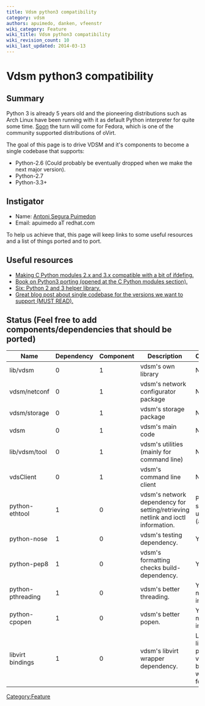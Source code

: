 ```yaml
---
title: Vdsm python3 compatibility
category: vdsm
authors: apuimedo, danken, vfeenstr
wiki_category: Feature
wiki_title: Vdsm python3 compatibility
wiki_revision_count: 10
wiki_last_updated: 2014-03-13
---
```


# Vdsm python3 compatibility

## Summary

Python 3 is already 5 years old and the pioneering distributions such as Arch Linux have been running with it as default Python interpreter for quite some time. [Soon](https://fedoraproject.org/wiki/Changes/Python_3_as_Default) the turn will come for Fedora, which is one of the community supported distributions of oVirt.

The goal of this page is to drive VDSM and it's components to become a single codebase that supports:

*   Python-2.6 (Could probably be eventually dropped when we make the next major version).
*   Python-2.7
*   Python-3.3+

## Instigator

*   Name: [ Antoni Segura Puimedon](User:APuimedo)
*   Email: apuimedo aT redhat.com

To help us achieve that, this page will keep links to some useful resources and a list of things ported and to port.

## Useful resources

*   [Making C Python modules 2.x and 3.x compatible with a bit of ifdefing.](http://docs.python.org/3/howto/cporting.html)
*   [Book on Python3 porting (opened at the C Python modules section).](http://python3porting.com/cextensions.html)
*   [Six: Python 2 and 3 helper library.](http://pythonhosted.org/six/)
*   [Great blog post about single codebase for the versions we want to support (MUST READ).](http://lucumr.pocoo.org/2013/5/21/porting-to-python-3-redux/)

## Status (Feel free to add components/dependencies that should be ported)

| Name              | Dependency | Component | Description                                                                     | Completion                                                  |
|-------------------|------------|-----------|---------------------------------------------------------------------------------|-------------------------------------------------------------|
| lib/vdsm          | 0          | 1         | vdsm's own library                                                              | No                                                          |
| vdsm/netconf      | 0          | 1         | vdsm's network configurator package                                             | No                                                          |
| vdsm/storage      | 0          | 1         | vdsm's storage package                                                          | No                                                          |
| vdsm              | 0          | 1         | vdsm's main code                                                                | No                                                          |
| lib/vdsm/tool     | 0          | 1         | vdsm's utilities (mainly for command line)                                      | No                                                          |
| vdsClient         | 0          | 1         | vdsm's command line client                                                      | No                                                          |
| python-ethtool    | 1          | 0         | vdsm's network dependency for setting/retrieving netlink and ioctl information. | Patch submitted upstream (apuimedo)                         |
| python-nose       | 1          | 0         | vdsm's testing dependency.                                                      | Yes                                                         |
| python-pep8       | 1          | 0         | vdsm's formatting checks build-dependency.                                      | Yes                                                         |
| python-pthreading | 1          | 0         | vdsm's better threading.                                                        | Yes (not necessary in Python3)                              |
| python-cpopen     | 1          | 0         | vdsm's better popen.                                                            | Yes (not necessary in Python3)                              |
| libvirt bindings  | 1          | 0         | vdsm's libvirt wrapper dependency.                                              | Latest libvirt-python GIT version builds wrappers for both. |

<Category:Feature>
